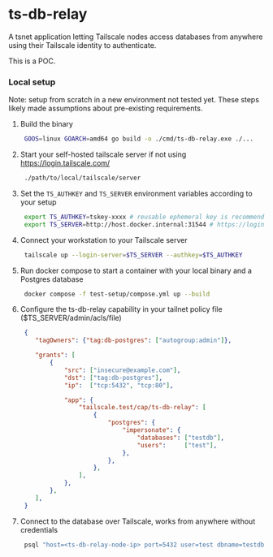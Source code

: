 # ts-db-relay

A tsnet application letting Tailscale nodes access databases from anywhere using their Tailscale identity to authenticate.

This is a POC.

### Local setup

Note: setup from scratch in a new environment not tested yet. These steps likely made assumptions about pre-existing requirements.

1. Build the binary

   ```bash
    GOOS=linux GOARCH=amd64 go build -o ./cmd/ts-db-relay.exe ./...
   ```
1. Start your self-hosted tailscale server if not using https://login.tailscale.com/

   ```bash
    ./path/to/local/tailscale/server
   ```
   
1. Set the `TS_AUTHKEY` and `TS_SERVER` environment variables according to your setup

   ```bash
    export TS_AUTHKEY=tskey-xxxx # reusable ephemeral key is recommended for quick iterations
    export TS_SERVER=http://host.docker.internal:31544 # https://login.tailscale.com/ for the official Tailscale server
   ```

1. Connect your workstation to your Tailscale server

   ```bash
    tailscale up --login-server=$TS_SERVER --authkey=$TS_AUTHKEY
   ```

1. Run docker compose to start a container with your local binary and a Postgres database

   ```bash
    docker compose -f test-setup/compose.yml up --build
   ```

1. Configure the ts-db-relay capability in your tailnet policy file ($TS_SERVER/admin/acls/file)

   ```json
    {
       "tagOwners": {"tag:db-postgres": ["autogroup:admin"]},
   
       "grants": [
           {
               "src": ["insecure@example.com"],
               "dst": ["tag:db-postgres"],
               "ip":  ["tcp:5432", "tcp:80"],
   
               "app": {
                   "tailscale.test/cap/ts-db-relay": [
                       {
                           "postgres": {
                               "impersonate": {
                                   "databases": ["testdb"],
                                   "users":     ["test"],
                               },
                           },
                       },
                   ],
               },
           },
       ],
    }
   ```
   
1. Connect to the database over Tailscale, works from anywhere without credentials

    ```bash
     psql "host=<ts-db-relay-node-ip> port=5432 user=test dbname=testdb"
    ```